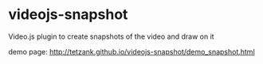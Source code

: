 # videojs-snapshot
Video.js plugin to create snapshots of the video and draw on it

demo page:
http://tetzank.github.io/videojs-snapshot/demo_snapshot.html
